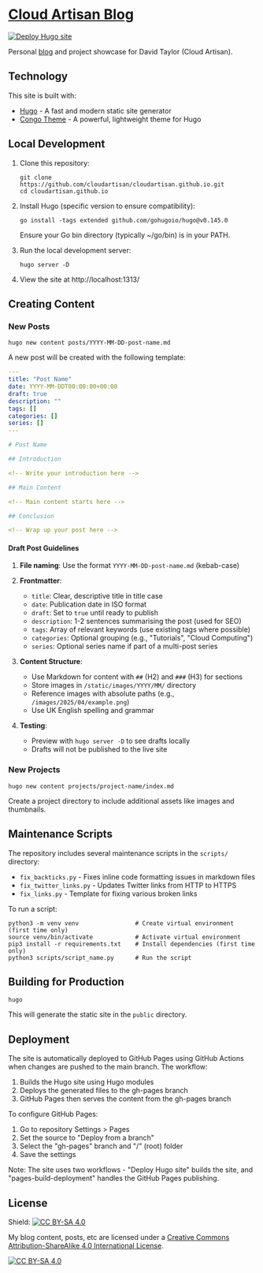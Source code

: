 # [Cloud Artisan Blog](https://cloudartisan.com/)

[![Deploy Hugo site](https://github.com/cloudartisan/cloudartisan.github.io/actions/workflows/hugo.yml/badge.svg)](https://github.com/cloudartisan/cloudartisan.github.io/actions/workflows/hugo.yml)

Personal [blog](https://cloudartisan.com/) and project showcase for David Taylor (Cloud Artisan).

## Technology

This site is built with:
- [Hugo](https://gohugo.io/) - A fast and modern static site generator
- [Congo Theme](https://github.com/jpanther/congo) - A powerful, lightweight theme for Hugo

## Local Development

1. Clone this repository:
   ```
   git clone https://github.com/cloudartisan/cloudartisan.github.io.git
   cd cloudartisan.github.io
   ```

2. Install Hugo (specific version to ensure compatibility):
   ```
   go install -tags extended github.com/gohugoio/hugo@v0.145.0
   ```
   
   Ensure your Go bin directory (typically ~/go/bin) is in your PATH.

3. Run the local development server:
   ```
   hugo server -D
   ```

4. View the site at http://localhost:1313/

## Creating Content

### New Posts
```
hugo new content posts/YYYY-MM-DD-post-name.md
```

A new post will be created with the following template:

```yaml
---
title: "Post Name"
date: YYYY-MM-DDT00:00:00+00:00
draft: true
description: ""
tags: []
categories: []
series: []
---

# Post Name

## Introduction

<!-- Write your introduction here -->

## Main Content

<!-- Main content starts here -->

## Conclusion

<!-- Wrap up your post here -->
```

#### Draft Post Guidelines

1. **File naming**: Use the format `YYYY-MM-DD-post-name.md` (kebab-case)
2. **Frontmatter**:
   - `title`: Clear, descriptive title in title case
   - `date`: Publication date in ISO format
   - `draft`: Set to `true` until ready to publish
   - `description`: 1-2 sentences summarising the post (used for SEO)
   - `tags`: Array of relevant keywords (use existing tags where possible)
   - `categories`: Optional grouping (e.g., "Tutorials", "Cloud Computing")
   - `series`: Optional series name if part of a multi-post series

3. **Content Structure**:
   - Use Markdown for content with `##` (H2) and `###` (H3) for sections
   - Store images in `/static/images/YYYY/MM/` directory
   - Reference images with absolute paths (e.g., `/images/2025/04/example.png`)
   - Use UK English spelling and grammar

4. **Testing**:
   - Preview with `hugo server -D` to see drafts locally
   - Drafts will not be published to the live site

### New Projects
```
hugo new content projects/project-name/index.md
```

Create a project directory to include additional assets like images and thumbnails.

## Maintenance Scripts

The repository includes several maintenance scripts in the `scripts/` directory:

- `fix_backticks.py` - Fixes inline code formatting issues in markdown files
- `fix_twitter_links.py` - Updates Twitter links from HTTP to HTTPS
- `fix_links.py` - Template for fixing various broken links

To run a script:
```
python3 -m venv venv                # Create virtual environment (first time only)
source venv/bin/activate            # Activate virtual environment
pip3 install -r requirements.txt    # Install dependencies (first time only)
python3 scripts/script_name.py      # Run the script
```

## Building for Production

```
hugo
```

This will generate the static site in the `public` directory.

## Deployment

The site is automatically deployed to GitHub Pages using GitHub Actions when changes are pushed to the main branch. The workflow:

1. Builds the Hugo site using Hugo modules
2. Deploys the generated files to the gh-pages branch
3. GitHub Pages then serves the content from the gh-pages branch

To configure GitHub Pages:
1. Go to repository Settings > Pages
2. Set the source to "Deploy from a branch"
3. Select the "gh-pages" branch and "/" (root) folder
4. Save the settings

Note: The site uses two workflows - "Deploy Hugo site" builds the site, and "pages-build-deployment" handles the GitHub Pages publishing.

## License

Shield: [![CC BY-SA 4.0][cc-by-sa-shield]][cc-by-sa]

My blog content, posts, etc are licensed under a
[Creative Commons Attribution-ShareAlike 4.0 International License][cc-by-sa].

[![CC BY-SA 4.0][cc-by-sa-image]][cc-by-sa]

[cc-by-sa]: http://creativecommons.org/licenses/by-sa/4.0/
[cc-by-sa-image]: https://licensebuttons.net/l/by-sa/4.0/88x31.png
[cc-by-sa-shield]: https://img.shields.io/badge/License-CC%20BY--SA%204.0-lightgrey.svg
